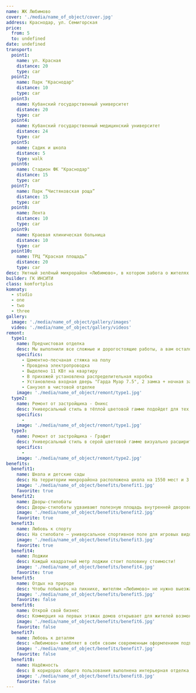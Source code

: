 ```yaml
---
name: ЖК Любимово
cover: './media/name_of_object/cover.jpg'
address: Краснодар, ул. Семигорская
price:
  from: 5
  to: undefined
date: undefined
transport:
  point1:
    name: ул. Красная
    distance: 20
    type: car
  point2:
    name: Парк "Краснодар"
    distance: 10
    type: car
  point3:
    name: Кубанский государственный университет
    distance: 20
    type: car
  point4:
    name: Кубанский государственный медицинский университет
    distance: 24
    type: car
  point5:
    name: Садик и школа
    distance: 5
    type: walk
  point6:
    name: Стадион ФК "Краснодар"
    distance: 15
    type: car
  point7:
    name: Парк “Чистяковская роща”
    distance: 15
    type: car
  point8:
    name: Лента
    distance: 10
    type: car
  point9:
    name: Краевая клиническая больница
    distance: 10
    type: car
  point10:
    name: ТРЦ “Красная площадь”
    distance: 20
    type: car
desc: Уютный зелёный микрорайон «Любимово», в котором забота о жителях и их комфорте закладывается с первым кирпичиком нового дома. Каждый квартал наполнен неповторимой атмосферой спокойствия и добрососедства, где чувствуешь защищённость и не переживаешь о безопасности. Здесь есть всё, что необходимо для полноценной жизни, работы, отдыха, учёбы и творчества. Современный «город в городе», который строит компания «ИНСИТИ», уже покоряет тысячи сердец своих жителей и становится тем самым районом мечты, в котором хочется жить и наслаждаться жизнью.
builder: ГК ИНСИТИ
class: komfortplus
komnaty:
  - studio
  - one
  - two
  - three
gallery:
  image: './media/name_of_object/gallery/images'
  video: './media/name_of_object/gallery/videos'
remont:
  type1:
    name: Предчистовая отделка
    desc: Мы выполнили все сложные и дорогостоящие работы, а вам осталось самое приятное — создание дизайнерского интерьера.
    specifics:
      - Цементно-песчаная стяжка на полу
      - Провдена электропроводка
      - Выделено 11 КВт на квартиру
      - В прихожей установлена распределительная коробка
      - Установлена входная дверь "Гарда Муар 7.5", 2 замка + ночная задвижка
      - Санузел в чистовой отделке
    image: './media/name_of_object/remont/type1.jpg'
  type2:
    name: Ремонт от застройщика - Оникс
    desc: Универсальный стиль в тёплой цветовой гамме подойдет для тех, кто ценит тепло, уют, простоту и экологичность.
    specifics:
      -
    image: './media/name_of_object/remont/type1.jpg'
  type3:
    name: Ремонт от застройщика - Графит
    desc: Универсальный стиль в серой цветовой гамме визуально расширит пространство и наполнит его «воздухом»
    specifics:
      -
    image: './media/name_of_object/remont/type2.jpg'
benefits:
  benefit1:
    name: Школа и детские сады
    desc: На территории микрорайона расположена школа на 1550 мест и 3 детских сада (каждый на 350 мест)
    image: './media/name_of_object/benefits/benefit1.jpg'
    favorite: true
  benefit2:
    name: Дворы-стилобаты
    desc: Дворы-стилобаты удваивают полезную площадь внутренней дворовой территории и обеспечивают безопасность жителям и их автомобилям. Доступ на стилобат только у жителей дома. Заботимся о самом дорогом. Свободный Wi-Fi и станции для подзарядки телефонов позволяют постоянно находится на связи и в интернет-пространстве. Весь стилобат находится под круглосуточным видеонаблюдением.
    image: './media/name_of_object/benefits/benefit2.jpg'
    favorite: true
  benefit3:
    name: Любовь к спорту
    desc: На стилобате — универсальное спортивное поле для игровых видов спорта (футбол, волейбол, баскетбол), на наземном дворе — зоны ворк-аута, уличные тренажёры, столы для настольного тенниса. Все спортивные площадки оснащены экологичным и безопасным покрытием.
    image: './media/name_of_object/benefits/benefit3.jpg'
    favorite: true
  benefit4:
    name: Лоджии
    desc: Каждый квадратный метр лоджии стоит половину стоимости!
    image: './media/name_of_object/benefits/benefit4.jpg'
    favorite: true
  benefit5:
    name: Отдых на природе
    desc: Чтобы побывать на пикнике, жителям «Любимово» не нужно выезжать за пределы своего двора. Для семейного отдыха на стилобате размещена зона барбекю с мангалами и беседками.
    image: './media/name_of_object/benefits/benefit5.jpg'
    favorite: false
  benefit6:
    name: Открой свой бизнес
    desc: Коммерция на первых этажах домов открывает для жителей возможность в любой момент воспользоваться полезными сервисами и необходимыми продуктовыми, хозяйственными и прочими магазинами, не выходя из двора. Все фасады коммерческой недвижимости выполнены в едином архитектурном стиле витражным остеклением. Это позволяет сохранить эстетический вид домов. В каждом квартале более 3000 покупателей.
    image: './media/name_of_object/benefits/benefit6.jpg'
    favorite: false
  benefit7:
    name: Любовь к деталям
    desc: «Любимово» влюбляет в себя своим современным оформлением подъездов. Просторные светлые холлы, дизайнерский ремонт, комнаты для хранения колясок и велосипедов, удобная навигация и консьерж-сервис. Также в подъездах для жителей предусмотрены кладовые комнаты в качестве дополнительного места для хранения вещей.
    image: './media/name_of_object/benefits/benefit7.jpg'
    favorite: false
  benefit8:
    name: Надёжность
    desc: В коридорах общего пользования выполнена интерьерная отделка, установлены надёжные лифты фирмы OTIS (пассажирский и грузовой). Входные группы и лифтовые холлы, места для велосипедов и колясок оборудованы камерами видеонаблюдения.
    image: './media/name_of_object/benefits/benefit8.jpg'
    favorite: false
---
```

